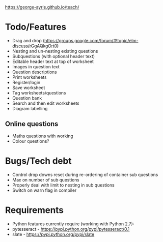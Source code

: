 https://george-ayris.github.io/teach/

# Todo/Features
- Drag and drop (https://groups.google.com/forum/#!topic/elm-discuss/rGgAQkgOrt0)
- Nesting and un-nesting existing questions
- Subquestions (with optional header text)
- Editable header text at top of worksheet
- Images in question text
- Question descriptions
- Print worksheets
- Register/login
- Save worksheet
- Tag worksheets/questions
- Question bank
- Search and then edit worksheets
- Diagram labelling

## Online questions
- Maths questions with working
- Colour questions?

# Bugs/Tech debt
- Control drop downs reset during re-ordering of container sub questions
- Max on number of sub questions
- Properly deal with limit to nesting in sub questions
- Switch on warn flag in compiler  

# Requirements  
- Python features currently require (working with Python 2.7):
- pytesseract - https://pypi.python.org/pypi/pytesseract/0.1
- slate - https://pypi.python.org/pypi/slate
